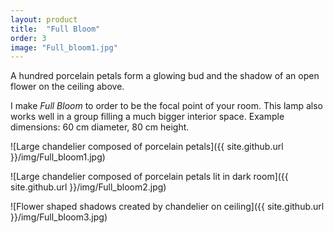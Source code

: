 ```yaml
---
layout: product
title:  "Full Bloom"
order: 3
image: "Full_bloom1.jpg"
---
```


A hundred porcelain petals form a glowing bud and the shadow of an open flower on the ceiling above.

I make *Full Bloom* to order to be the focal point of your room. This lamp also works well in a group filling a much bigger interior space. Example dimensions: 60 cm diameter, 80 cm height.

![Large chandelier composed of porcelain petals]({{ site.github.url }}/img/Full_bloom1.jpg)

![Large chandelier composed of porcelain petals lit in dark room]({{ site.github.url }}/img/Full_bloom2.jpg)

![Flower shaped shadows created by chandelier on ceiling]({{ site.github.url }}/img/Full_bloom3.jpg)
